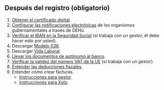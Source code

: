 ## Después del registro (obligatorio)

1. [Obtener el certificado digital](#obtención-del-certificado-digital).
2. [Configurar las notificaciones electrónicas](#notificaciones-electrónicas-de-organismos-gubernamentales-dehú) de los organismos
   gubernamentales a través de DEHú.
3. [Verificar el IBAN en la Seguridad Social](#riesgo-de-perder-el-descuento-seguridad-social) (si trabaja
   con un gestor, él debe hacer esto por usted).
4. Descargar [Modelo 036](#modelo-036).
5. Descargar [Vida Laboral](#vida-laboral).
6. [Llevar los documentos de autónomo al banco](#documentos-para-el-banco-tras-registrarte-como-autónomo).
7. [Verificar la validez del número VAT de la UE](#verificación-de-la-validez-del-número-vat-de-la-ue) (si trabaja con un
   gestor).
8. [Entender las deducciones fiscales](#deducciones-y-beneficios-fiscales).
9. Entender cómo crear facturas.
    - [Instrucciones para gestor](#creación-de-facturas-gestor).
    - [Instrucciones para Xolo](#creación-de-factura-xolo).
